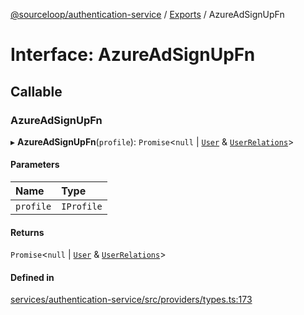 [@sourceloop/authentication-service](../README.md) / [Exports](../modules.md) / AzureAdSignUpFn

# Interface: AzureAdSignUpFn

## Callable

### AzureAdSignUpFn

▸ **AzureAdSignUpFn**(`profile`): `Promise`<``null`` \| [`User`](../classes/User.md) & [`UserRelations`](UserRelations.md)\>

#### Parameters

| Name | Type |
| :------ | :------ |
| `profile` | `IProfile` |

#### Returns

`Promise`<``null`` \| [`User`](../classes/User.md) & [`UserRelations`](UserRelations.md)\>

#### Defined in

[services/authentication-service/src/providers/types.ts:173](https://github.com/codeweb05/repo1/blob/a4cf318/services/authentication-service/src/providers/types.ts#L173)
